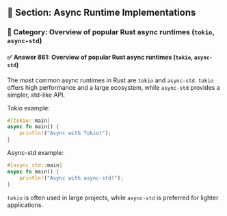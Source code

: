 ## 📘 Section: Async Runtime Implementations
### 🔹 Category: Overview of popular Rust async runtimes (`tokio`, `async-std`)
#### ✅ Answer 861: Overview of popular Rust async runtimes (`tokio`, `async-std`)

The most common async runtimes in Rust are `tokio` and `async-std`. `tokio` offers high performance and a large ecosystem, while `async-std` provides a simpler, std-like API.

Tokio example:
```rust
#[tokio::main]
async fn main() {
    println!("Async with Tokio!");
}
```
Async-std example:
```rust
#[async_std::main]
async fn main() {
    println!("Async with async-std!");
}
```

`tokio` is often used in large projects, while `async-std` is preferred for lighter applications.
